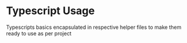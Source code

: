 # Typescript Usage

Typescripts basics encapsulated in respective helper files
to make them ready to use as per project
